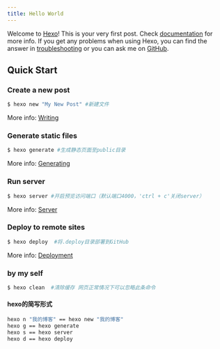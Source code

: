 ```yaml
---
title: Hello World
---
```

Welcome to [Hexo](https://hexo.io/)! This is your very first post. Check [documentation](https://hexo.io/docs/) for more info. If you get any problems when using Hexo, you can find the answer in [troubleshooting](https://hexo.io/docs/troubleshooting.html) or you can ask me on [GitHub](https://github.com/hexojs/hexo/issues).

<!--more-->

## Quick Start

### Create a new post

``` bash
$ hexo new "My New Post" #新建文件
```

More info: [Writing](https://hexo.io/docs/writing.html)


### Generate static files

``` bash
$ hexo generate #生成静态页面至public目录
```

More info: [Generating](https://hexo.io/docs/generating.html)

### Run server

``` bash
$ hexo server #开启预览访问端口（默认端口4000，'ctrl + c'关闭server）
```

More info: [Server](https://hexo.io/docs/server.html)


### Deploy to remote sites

``` bash
$ hexo deploy  #将.deploy目录部署到GitHub
```

More info: [Deployment](https://hexo.io/docs/deployment.html)

### by my self
``` bash
$ hexo clean  #清除缓存 网页正常情况下可以忽略此条命令

```

#### hexo的简写形式
``` bash
hexo n "我的博客" == hexo new "我的博客"
hexo g == hexo generate
hexo s == hexo server
hexo d == hexo deploy
```

